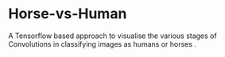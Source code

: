 # Horse-vs-Human
A Tensorflow based approach to visualise the various stages of Convolutions in classifying images as humans or horses .
